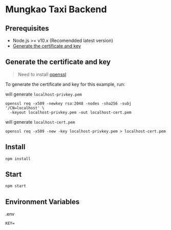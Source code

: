 # Mungkao Taxi Backend

## Prerequisites

- Node.js >= v10.x (Recomendded latest version)
- [Generate the certificate and key](#generate-the-certificate-and-key)

## Generate the certificate and key

> Need to install [openssl](https://www.openssl.org/)

To generate the certificate and key for this example, run:

will generate `localhost-privkey.pem`

```
openssl req -x509 -newkey rsa:2048 -nodes -sha256 -subj '/CN=localhost' \
  -keyout localhost-privkey.pem -out localhost-cert.pem
```

will generate `localhost-cert.pem`

```
openssl req -x509 -new -key localhost-privkey.pem > localhost-cert.pem
```

## Install

```
npm install
```

## Start

```
npm start
```

## Environment Variables

.env

```
KEY=
```
